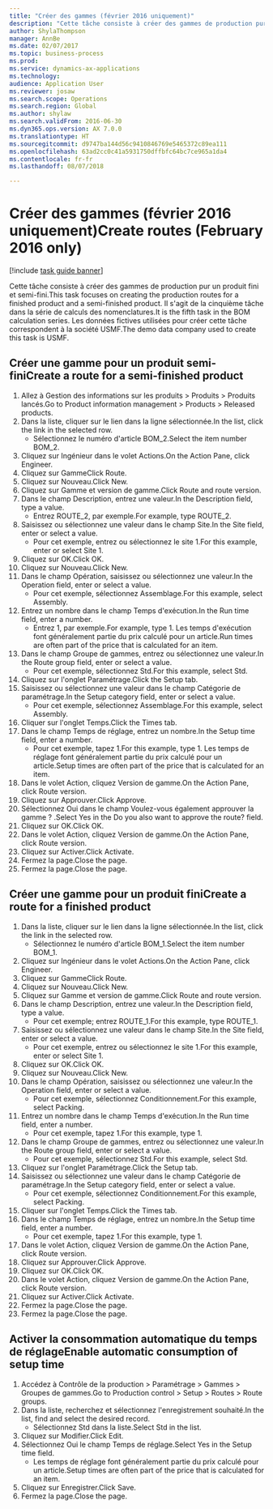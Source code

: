 ```yaml
--- 
title: "Créer des gammes (février 2016 uniquement)"
description: "Cette tâche consiste à créer des gammes de production pur un produit fini et semi-fini."
author: ShylaThompson
manager: AnnBe
ms.date: 02/07/2017
ms.topic: business-process
ms.prod: 
ms.service: dynamics-ax-applications
ms.technology: 
audience: Application User
ms.reviewer: josaw
ms.search.scope: Operations
ms.search.region: Global
ms.author: shylaw
ms.search.validFrom: 2016-06-30
ms.dyn365.ops.version: AX 7.0.0
ms.translationtype: HT
ms.sourcegitcommit: d9747ba144d56c9410846769e5465372c89ea111
ms.openlocfilehash: 63ad2cc0c41a5931750dffbfc64bc7ce965a1da4
ms.contentlocale: fr-fr
ms.lasthandoff: 08/07/2018

---
```

# <a name="create-routes-february-2016-only"></a><span data-ttu-id="ff1bf-103">Créer des gammes (février 2016 uniquement)</span><span class="sxs-lookup"><span data-stu-id="ff1bf-103">Create routes (February 2016 only)</span></span>

[!include [task guide banner](../../includes/task-guide-banner.md)]

<span data-ttu-id="ff1bf-104">Cette tâche consiste à créer des gammes de production pur un produit fini et semi-fini.</span><span class="sxs-lookup"><span data-stu-id="ff1bf-104">This task focuses on creating the production routes for a finished product and a semi-finished product.</span></span> <span data-ttu-id="ff1bf-105">Il s'agit de la cinquième tâche dans la série de calculs des nomenclatures.</span><span class="sxs-lookup"><span data-stu-id="ff1bf-105">It is the fifth task in the BOM calculation series.</span></span> <span data-ttu-id="ff1bf-106">Les données fictives utilisées pour créer cette tâche correspondent à la société USMF.</span><span class="sxs-lookup"><span data-stu-id="ff1bf-106">The demo data company used to create this task is USMF.</span></span>


## <a name="create-a-route-for-a-semi-finished-product"></a><span data-ttu-id="ff1bf-107">Créer une gamme pour un produit semi-fini</span><span class="sxs-lookup"><span data-stu-id="ff1bf-107">Create a route for a semi-finished product</span></span>
1. <span data-ttu-id="ff1bf-108">Allez à Gestion des informations sur les produits > Produits > Produits lancés.</span><span class="sxs-lookup"><span data-stu-id="ff1bf-108">Go to Product information management > Products > Released products.</span></span>
2. <span data-ttu-id="ff1bf-109">Dans la liste, cliquer sur le lien dans la ligne sélectionnée.</span><span class="sxs-lookup"><span data-stu-id="ff1bf-109">In the list, click the link in the selected row.</span></span>
    * <span data-ttu-id="ff1bf-110">Sélectionnez le numéro d'article BOM_2.</span><span class="sxs-lookup"><span data-stu-id="ff1bf-110">Select the item number BOM_2.</span></span>  
3. <span data-ttu-id="ff1bf-111">Cliquez sur Ingénieur dans le volet Actions.</span><span class="sxs-lookup"><span data-stu-id="ff1bf-111">On the Action Pane, click Engineer.</span></span>
4. <span data-ttu-id="ff1bf-112">Cliquez sur Gamme</span><span class="sxs-lookup"><span data-stu-id="ff1bf-112">Click Route.</span></span>
5. <span data-ttu-id="ff1bf-113">Cliquez sur Nouveau.</span><span class="sxs-lookup"><span data-stu-id="ff1bf-113">Click New.</span></span>
6. <span data-ttu-id="ff1bf-114">Cliquez sur Gamme et version de gamme.</span><span class="sxs-lookup"><span data-stu-id="ff1bf-114">Click Route and route version.</span></span>
7. <span data-ttu-id="ff1bf-115">Dans le champ Description, entrez une valeur.</span><span class="sxs-lookup"><span data-stu-id="ff1bf-115">In the Description field, type a value.</span></span>
    * <span data-ttu-id="ff1bf-116">Entrez ROUTE_2, par exemple.</span><span class="sxs-lookup"><span data-stu-id="ff1bf-116">For example, type ROUTE_2.</span></span>  
8. <span data-ttu-id="ff1bf-117">Saisissez ou sélectionnez une valeur dans le champ Site.</span><span class="sxs-lookup"><span data-stu-id="ff1bf-117">In the Site field, enter or select a value.</span></span>
    * <span data-ttu-id="ff1bf-118">Pour cet exemple, entrez ou sélectionnez le site 1.</span><span class="sxs-lookup"><span data-stu-id="ff1bf-118">For this example, enter or select Site 1.</span></span>  
9. <span data-ttu-id="ff1bf-119">Cliquez sur OK.</span><span class="sxs-lookup"><span data-stu-id="ff1bf-119">Click OK.</span></span>
10. <span data-ttu-id="ff1bf-120">Cliquez sur Nouveau.</span><span class="sxs-lookup"><span data-stu-id="ff1bf-120">Click New.</span></span>
11. <span data-ttu-id="ff1bf-121">Dans le champ Opération, saisissez ou sélectionnez une valeur.</span><span class="sxs-lookup"><span data-stu-id="ff1bf-121">In the Operation field, enter or select a value.</span></span>
    * <span data-ttu-id="ff1bf-122">Pour cet exemple, sélectionnez Assemblage.</span><span class="sxs-lookup"><span data-stu-id="ff1bf-122">For this example, select Assembly.</span></span>  
12. <span data-ttu-id="ff1bf-123">Entrez un nombre dans le champ Temps d'exécution.</span><span class="sxs-lookup"><span data-stu-id="ff1bf-123">In the Run time field, enter a number.</span></span>
    * <span data-ttu-id="ff1bf-124">Entrez 1, par exemple.</span><span class="sxs-lookup"><span data-stu-id="ff1bf-124">For example, type 1.</span></span> <span data-ttu-id="ff1bf-125">Les temps d'exécution font généralement partie du prix calculé pour un article.</span><span class="sxs-lookup"><span data-stu-id="ff1bf-125">Run times are often part of the price that is calculated for an item.</span></span>  
13. <span data-ttu-id="ff1bf-126">Dans le champ Groupe de gammes, entrez ou sélectionnez une valeur.</span><span class="sxs-lookup"><span data-stu-id="ff1bf-126">In the Route group field, enter or select a value.</span></span>
    * <span data-ttu-id="ff1bf-127">Pour cet exemple, sélectionnez Std.</span><span class="sxs-lookup"><span data-stu-id="ff1bf-127">For this example, select Std.</span></span>  
14. <span data-ttu-id="ff1bf-128">Cliquez sur l'onglet Paramétrage.</span><span class="sxs-lookup"><span data-stu-id="ff1bf-128">Click the Setup tab.</span></span>
15. <span data-ttu-id="ff1bf-129">Saisissez ou sélectionnez une valeur dans le champ Catégorie de paramétrage.</span><span class="sxs-lookup"><span data-stu-id="ff1bf-129">In the Setup category field, enter or select a value.</span></span>
    * <span data-ttu-id="ff1bf-130">Pour cet exemple, sélectionnez Assemblage.</span><span class="sxs-lookup"><span data-stu-id="ff1bf-130">For this example, select Assembly.</span></span>  
16. <span data-ttu-id="ff1bf-131">Cliquer sur l'onglet Temps.</span><span class="sxs-lookup"><span data-stu-id="ff1bf-131">Click the Times tab.</span></span>
17. <span data-ttu-id="ff1bf-132">Dans le champ Temps de réglage, entrez un nombre.</span><span class="sxs-lookup"><span data-stu-id="ff1bf-132">In the Setup time field, enter a number.</span></span>
    * <span data-ttu-id="ff1bf-133">Pour cet exemple, tapez 1.</span><span class="sxs-lookup"><span data-stu-id="ff1bf-133">For this example, type 1.</span></span> <span data-ttu-id="ff1bf-134">Les temps de réglage font généralement partie du prix calculé pour un article.</span><span class="sxs-lookup"><span data-stu-id="ff1bf-134">Setup times are often part of the price that is calculated for an item.</span></span>  
18. <span data-ttu-id="ff1bf-135">Dans le volet Action, cliquez Version de gamme.</span><span class="sxs-lookup"><span data-stu-id="ff1bf-135">On the Action Pane, click Route version.</span></span>
19. <span data-ttu-id="ff1bf-136">Cliquez sur Approuver.</span><span class="sxs-lookup"><span data-stu-id="ff1bf-136">Click Approve.</span></span>
20. <span data-ttu-id="ff1bf-137">Sélectionnez Oui dans le champ Voulez-vous également approuver la gamme ? .</span><span class="sxs-lookup"><span data-stu-id="ff1bf-137">Select Yes in the Do you also want to approve the route? field.</span></span>
21. <span data-ttu-id="ff1bf-138">Cliquez sur OK.</span><span class="sxs-lookup"><span data-stu-id="ff1bf-138">Click OK.</span></span>
22. <span data-ttu-id="ff1bf-139">Dans le volet Action, cliquez Version de gamme.</span><span class="sxs-lookup"><span data-stu-id="ff1bf-139">On the Action Pane, click Route version.</span></span>
23. <span data-ttu-id="ff1bf-140">Cliquez sur Activer.</span><span class="sxs-lookup"><span data-stu-id="ff1bf-140">Click Activate.</span></span>
24. <span data-ttu-id="ff1bf-141">Fermez la page.</span><span class="sxs-lookup"><span data-stu-id="ff1bf-141">Close the page.</span></span>
25. <span data-ttu-id="ff1bf-142">Fermez la page.</span><span class="sxs-lookup"><span data-stu-id="ff1bf-142">Close the page.</span></span>

## <a name="create-a-route-for-a-finished-product"></a><span data-ttu-id="ff1bf-143">Créer une gamme pour un produit fini</span><span class="sxs-lookup"><span data-stu-id="ff1bf-143">Create a route for a finished product</span></span>
1. <span data-ttu-id="ff1bf-144">Dans la liste, cliquer sur le lien dans la ligne sélectionnée.</span><span class="sxs-lookup"><span data-stu-id="ff1bf-144">In the list, click the link in the selected row.</span></span>
    * <span data-ttu-id="ff1bf-145">Sélectionnez le numéro d'article BOM_1.</span><span class="sxs-lookup"><span data-stu-id="ff1bf-145">Select the item number BOM_1.</span></span>  
2. <span data-ttu-id="ff1bf-146">Cliquez sur Ingénieur dans le volet Actions.</span><span class="sxs-lookup"><span data-stu-id="ff1bf-146">On the Action Pane, click Engineer.</span></span>
3. <span data-ttu-id="ff1bf-147">Cliquez sur Gamme</span><span class="sxs-lookup"><span data-stu-id="ff1bf-147">Click Route.</span></span>
4. <span data-ttu-id="ff1bf-148">Cliquez sur Nouveau.</span><span class="sxs-lookup"><span data-stu-id="ff1bf-148">Click New.</span></span>
5. <span data-ttu-id="ff1bf-149">Cliquez sur Gamme et version de gamme.</span><span class="sxs-lookup"><span data-stu-id="ff1bf-149">Click Route and route version.</span></span>
6. <span data-ttu-id="ff1bf-150">Dans le champ Description, entrez une valeur.</span><span class="sxs-lookup"><span data-stu-id="ff1bf-150">In the Description field, type a value.</span></span>
    * <span data-ttu-id="ff1bf-151">Pour cet exemple; entrez ROUTE_1.</span><span class="sxs-lookup"><span data-stu-id="ff1bf-151">For this example, type ROUTE_1.</span></span>  
7. <span data-ttu-id="ff1bf-152">Saisissez ou sélectionnez une valeur dans le champ Site.</span><span class="sxs-lookup"><span data-stu-id="ff1bf-152">In the Site field, enter or select a value.</span></span>
    * <span data-ttu-id="ff1bf-153">Pour cet exemple, entrez ou sélectionnez le site 1.</span><span class="sxs-lookup"><span data-stu-id="ff1bf-153">For this example, enter or select Site 1.</span></span>  
8. <span data-ttu-id="ff1bf-154">Cliquez sur OK.</span><span class="sxs-lookup"><span data-stu-id="ff1bf-154">Click OK.</span></span>
9. <span data-ttu-id="ff1bf-155">Cliquez sur Nouveau.</span><span class="sxs-lookup"><span data-stu-id="ff1bf-155">Click New.</span></span>
10. <span data-ttu-id="ff1bf-156">Dans le champ Opération, saisissez ou sélectionnez une valeur.</span><span class="sxs-lookup"><span data-stu-id="ff1bf-156">In the Operation field, enter or select a value.</span></span>
    * <span data-ttu-id="ff1bf-157">Pour cet exemple, sélectionnez Conditionnement.</span><span class="sxs-lookup"><span data-stu-id="ff1bf-157">For this example, select Packing.</span></span>  
11. <span data-ttu-id="ff1bf-158">Entrez un nombre dans le champ Temps d'exécution.</span><span class="sxs-lookup"><span data-stu-id="ff1bf-158">In the Run time field, enter a number.</span></span>
    * <span data-ttu-id="ff1bf-159">Pour cet exemple, tapez 1.</span><span class="sxs-lookup"><span data-stu-id="ff1bf-159">For this example, type 1.</span></span>  
12. <span data-ttu-id="ff1bf-160">Dans le champ Groupe de gammes, entrez ou sélectionnez une valeur.</span><span class="sxs-lookup"><span data-stu-id="ff1bf-160">In the Route group field, enter or select a value.</span></span>
    * <span data-ttu-id="ff1bf-161">Pour cet exemple, sélectionnez Std.</span><span class="sxs-lookup"><span data-stu-id="ff1bf-161">For this example, select Std.</span></span>  
13. <span data-ttu-id="ff1bf-162">Cliquez sur l'onglet Paramétrage.</span><span class="sxs-lookup"><span data-stu-id="ff1bf-162">Click the Setup tab.</span></span>
14. <span data-ttu-id="ff1bf-163">Saisissez ou sélectionnez une valeur dans le champ Catégorie de paramétrage.</span><span class="sxs-lookup"><span data-stu-id="ff1bf-163">In the Setup category field, enter or select a value.</span></span>
    * <span data-ttu-id="ff1bf-164">Pour cet exemple, sélectionnez Conditionnement.</span><span class="sxs-lookup"><span data-stu-id="ff1bf-164">For this example, select Packing.</span></span>  
15. <span data-ttu-id="ff1bf-165">Cliquer sur l'onglet Temps.</span><span class="sxs-lookup"><span data-stu-id="ff1bf-165">Click the Times tab.</span></span>
16. <span data-ttu-id="ff1bf-166">Dans le champ Temps de réglage, entrez un nombre.</span><span class="sxs-lookup"><span data-stu-id="ff1bf-166">In the Setup time field, enter a number.</span></span>
    * <span data-ttu-id="ff1bf-167">Pour cet exemple, tapez 1.</span><span class="sxs-lookup"><span data-stu-id="ff1bf-167">For this example, type 1.</span></span>  
17. <span data-ttu-id="ff1bf-168">Dans le volet Action, cliquez Version de gamme.</span><span class="sxs-lookup"><span data-stu-id="ff1bf-168">On the Action Pane, click Route version.</span></span>
18. <span data-ttu-id="ff1bf-169">Cliquez sur Approuver.</span><span class="sxs-lookup"><span data-stu-id="ff1bf-169">Click Approve.</span></span>
19. <span data-ttu-id="ff1bf-170">Cliquez sur OK.</span><span class="sxs-lookup"><span data-stu-id="ff1bf-170">Click OK.</span></span>
20. <span data-ttu-id="ff1bf-171">Dans le volet Action, cliquez Version de gamme.</span><span class="sxs-lookup"><span data-stu-id="ff1bf-171">On the Action Pane, click Route version.</span></span>
21. <span data-ttu-id="ff1bf-172">Cliquez sur Activer.</span><span class="sxs-lookup"><span data-stu-id="ff1bf-172">Click Activate.</span></span>
22. <span data-ttu-id="ff1bf-173">Fermez la page.</span><span class="sxs-lookup"><span data-stu-id="ff1bf-173">Close the page.</span></span>
23. <span data-ttu-id="ff1bf-174">Fermez la page.</span><span class="sxs-lookup"><span data-stu-id="ff1bf-174">Close the page.</span></span>

## <a name="enable-automatic-consumption-of-setup-time"></a><span data-ttu-id="ff1bf-175">Activer la consommation automatique du temps de réglage</span><span class="sxs-lookup"><span data-stu-id="ff1bf-175">Enable automatic consumption of setup time</span></span>
1. <span data-ttu-id="ff1bf-176">Accédez à Contrôle de la production > Paramétrage > Gammes > Groupes de gammes.</span><span class="sxs-lookup"><span data-stu-id="ff1bf-176">Go to Production control > Setup > Routes > Route groups.</span></span>
2. <span data-ttu-id="ff1bf-177">Dans la liste, recherchez et sélectionnez l'enregistrement souhaité.</span><span class="sxs-lookup"><span data-stu-id="ff1bf-177">In the list, find and select the desired record.</span></span>
    * <span data-ttu-id="ff1bf-178">Sélectionnez Std dans la liste.</span><span class="sxs-lookup"><span data-stu-id="ff1bf-178">Select Std in the list.</span></span>  
3. <span data-ttu-id="ff1bf-179">Cliquez sur Modifier.</span><span class="sxs-lookup"><span data-stu-id="ff1bf-179">Click Edit.</span></span>
4. <span data-ttu-id="ff1bf-180">Sélectionnez Oui le champ Temps de réglage.</span><span class="sxs-lookup"><span data-stu-id="ff1bf-180">Select Yes in the Setup time field.</span></span>
    * <span data-ttu-id="ff1bf-181">Les temps de réglage font généralement partie du prix calculé pour un article.</span><span class="sxs-lookup"><span data-stu-id="ff1bf-181">Setup times are often part of the price that is calculated for an item.</span></span>  
5. <span data-ttu-id="ff1bf-182">Cliquez sur Enregistrer.</span><span class="sxs-lookup"><span data-stu-id="ff1bf-182">Click Save.</span></span>
6. <span data-ttu-id="ff1bf-183">Fermez la page.</span><span class="sxs-lookup"><span data-stu-id="ff1bf-183">Close the page.</span></span>


